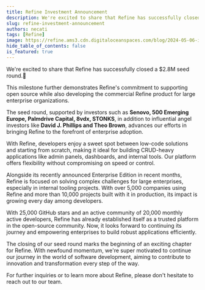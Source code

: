 ```yaml
---
title: Refine Investment Announcement
description: We're excited to share that Refine has successfully closed a $2.8M seed round.
slug: refine-investment-announcement
authors: necati
tags: [Refine]
image: https://refine.ams3.cdn.digitaloceanspaces.com/blog/2024-05-06-investment-announce/social.png
hide_table_of_contents: false
is_featured: true
---
```


We're excited to share that Refine has successfully closed a $2.8M seed round.🎉

This milestone further demonstrates Refine's commitment to supporting open source while also developing the commercial Refine product for large enterprise organizations.

The seed round, supported by investors such as **Senovo, 500 Emerging Europe, Palmdrive Capital, 8vdx, STONKS**, in addition to influential angel investors like **David J. Phillips and Theo Brown**, advances our efforts in bringing Refine to the forefront of enterprise adoption.

With Refine, developers enjoy a sweet spot between low-code solutions and starting from scratch, making it ideal for building CRUD-heavy applications like admin panels, dashboards, and internal tools. Our platform offers flexibility without compromising on speed or control.

Alongside its recently announced Enterprise Edition in recent months, Refine is focused on solving complex challenges for large enterprises, especially in internal tooling projects. With over 5,000 companies using Refine and more than 10,000 projects built with it in production, its impact is growing every day among developers.

With 25,000 GitHub stars and an active community of 20,000 monthly active developers, Refine has already established itself as a trusted platform in the open-source community. Now, it looks forward to continuing its journey and empowering enterprises to build robust applications efficiently.

The closing of our seed round marks the beginning of an exciting chapter for Refine. With newfound momentum, we're super motivated to continue our journey in the world of software development, aiming to contribute to innovation and transformation every step of the way.

For further inquiries or to learn more about Refine, please don't hesitate to reach out to our team.
